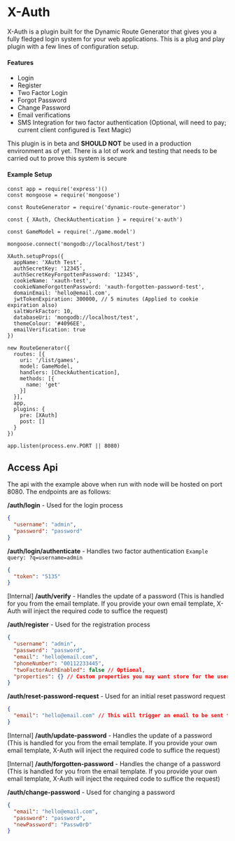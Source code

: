 # X-Auth

X-Auth is a plugin built for the Dynamic Route Generator that gives you a fully fledged login system for your web applications. This is a plug and play plugin with a few lines of configuration setup.

#### Features
- Login
- Register
- Two Factor Login
- Forgot Password
- Change Password
- Email verifications
- SMS Integration for two factor authentication (Optional, will need to pay; current client configured is Text Magic)

This plugin is in beta and **SHOULD NOT** be used in a production environment as of yet. There is a lot of work and testing that needs to be carried out to prove this system is secure

#### Example Setup

```
const app = require('express')()
const mongoose = require('mongoose')

const RouteGenerator = require('dynamic-route-generator')

const { XAuth, CheckAuthentication } = require('x-auth')

const GameModel = require('./game.model')

mongoose.connect('mongodb://localhost/test')

XAuth.setupProps({
  appName: 'XAuth Test',
  authSecretKey: '12345',
  authSecretKeyForgottenPassword: '12345',
  cookieName: 'xauth-test',
  cookieNameForgottenPassword: 'xauth-forgotten-password-test',
  domainEmail: 'hello@email.com',
  jwtTokenExpiration: 300000, // 5 minutes (Applied to cookie expiration also)
  saltWorkFactor: 10,
  databaseUri: 'mongodb://localhost/test',
  themeColour: '#4096EE',
  emailVerification: true
})

new RouteGenerator({
  routes: [{
    uri: '/list/games',
    model: GameModel,
    handlers: [CheckAuthentication],
    methods: [{
      name: 'get'
    }]
  }],
  app,
  plugins: {
    pre: [XAuth]
    post: []
  }
})

app.listen(process.env.PORT || 8080)
```

## Access Api
The api with the example above when run with node will be hosted on port 8080. The endpoints are as follows:

**/auth/login** - Used for the login process

```json
{
  "username": "admin",
  "password": "password"
}
```

**/auth/login/authenticate** - Handles two factor authentication
`Example query: ?q=username=admin`

```json
{
  "token": "5135"
}
```

[Internal] **/auth/verify** - Handles the update of a password (This is handled for you from the email template. If you provide your own email template, X-Auth will inject the required code to suffice the request)

**/auth/register** - Used for the registration process

```json
{
  "username": "admin",
  "password": "password",
  "email": "hello@email.com",
  "phoneNumber": "00112233445",
  "twoFactorAuthEnabled": false // Optional,
  "properties": {} // Custom properties you may want store for the user for example home address, age etc (Optional)
}
```

**/auth/reset-password-request** - Used for an initial reset password request

```json
{
  "email": "hello@email.com" // This will trigger an email to be sent to the user
}
```

[Internal] **/auth/update-password** - Handles the update of a password (This is handled for you from the email template. If you provide your own email template, X-Auth will inject the required code to suffice the request)

[Internal] **/auth/forgotten-password** - Handles the change of a password (This is handled for you from the email template. If you provide your own email template, X-Auth will inject the required code to suffice the request)

**/auth/change-password** - Used for changing a password

```json
{
  "email": "hello@email.com",
  "password": "password",
  "newPassword": "Passw0rD"
}
```
